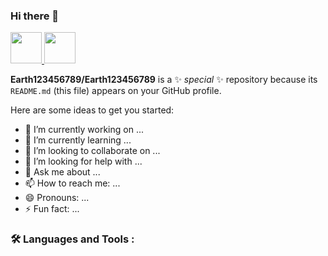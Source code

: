 ### Hi there 👋

<div id="badges">
  <a href="https://www.facebook.com/vipat.choknantawong/">
  <img src="https://upload.wikimedia.org/wikipedia/commons/thumb/b/b8/2021_Facebook_icon.svg/2048px-2021_Facebook_icon.svg.png" width="50" height="50" />
</a>
<a href="https://instagram.com/earth.chok?igshid=YzAwZjE1ZTI0Zg%3D%3D&utm_source=qr">
  <img src="https://upload.wikimedia.org/wikipedia/commons/thumb/a/a5/Instagram_icon.png/600px-Instagram_icon.png" width="50" height="50" />
</a>
</div>

**Earth123456789/Earth123456789** is a ✨ _special_ ✨ repository because its `README.md` (this file) appears on your GitHub profile.

Here are some ideas to get you started:

- 🔭 I’m currently working on ...
- 🌱 I’m currently learning ...
- 👯 I’m looking to collaborate on ...
- 🤔 I’m looking for help with ...
- 💬 Ask me about ...
- 📫 How to reach me: ...
- 😄 Pronouns: ...
- ⚡ Fun fact: ...

### :hammer_and_wrench: Languages and Tools :
